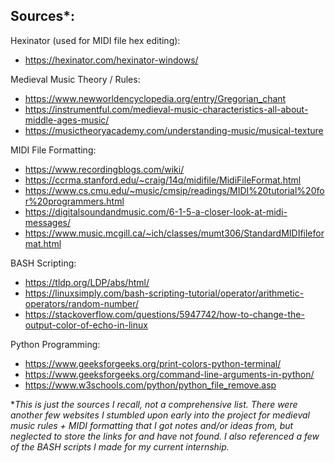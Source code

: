 ## Sources*:

Hexinator (used for MIDI file hex editing):
 * https://hexinator.com/hexinator-windows/

Medieval Music Theory / Rules:
 * https://www.newworldencyclopedia.org/entry/Gregorian_chant
 * https://instrumentful.com/medieval-music-characteristics-all-about-middle-ages-music/
 * https://musictheoryacademy.com/understanding-music/musical-texture

MIDI File Formatting:
 * https://www.recordingblogs.com/wiki/
 * https://ccrma.stanford.edu/~craig/14q/midifile/MidiFileFormat.html
 * https://www.cs.cmu.edu/~music/cmsip/readings/MIDI%20tutorial%20for%20programmers.html
 * https://digitalsoundandmusic.com/6-1-5-a-closer-look-at-midi-messages/
 * https://www.music.mcgill.ca/~ich/classes/mumt306/StandardMIDIfileformat.html

BASH Scripting:
 * https://tldp.org/LDP/abs/html/
 * https://linuxsimply.com/bash-scripting-tutorial/operator/arithmetic-operators/random-number/
 * https://stackoverflow.com/questions/5947742/how-to-change-the-output-color-of-echo-in-linux

Python Programming:
 * https://www.geeksforgeeks.org/print-colors-python-terminal/
 * https://www.geeksforgeeks.org/command-line-arguments-in-python/
 * https://www.w3schools.com/python/python_file_remove.asp

*_This is just the sources I recall, not a comprehensive list. There were another few websites I stumbled upon early into the project for medieval music rules + MIDI formatting that I got notes and/or ideas from, but neglected to store the links for and have not found. I also referenced a few of the BASH scripts I made for my current internship._
